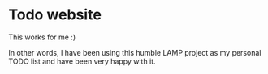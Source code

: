# Todo website

This works for me :)

In other words, I have been using this humble LAMP project as my personal TODO list and have been very happy with it.

